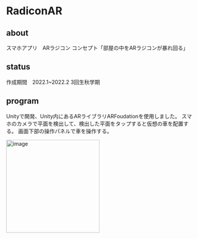 # RadiconAR
## about
スマホアプリ　ARラジコン
コンセプト「部屋の中をARラジコンが暴れ回る」

## status
作成期間　2022.1~2022.2 3回生秋学期

## program
Unityで開発、Unity内にあるARライブラリARFoudationを使用しました。
スマホのカメラで平面を検出して、検出した平面をタップすると仮想の車を配置する。
画面下部の操作パネルで車を操作する。

<img width="250" alt="image" src="https://user-images.githubusercontent.com/51152496/164627406-6a1c690f-94a1-40ec-8d11-e6b16c82b6ef.png">
